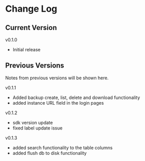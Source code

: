 # Change Log

## Current Version

v0.1.0

- Initial release

## Previous Versions

Notes from previous versions will be shown here.

v0.1.1

- Added backup create, list, delete and download functionality
- added instance URL field in the login pages

v0.1.2

- sdk version update
- fixed label update issue

v0.1.3

- added search functionality to the table columns
- added flush db to disk functionality
